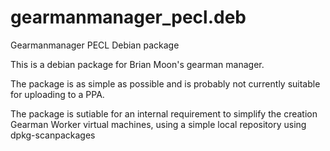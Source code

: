 # gearmanmanager_pecl.deb
Gearmanmanager PECL Debian package


This is a debian package for Brian Moon's gearman manager. 

The package is as simple as possible and is probably not currently suitable for uploading to a PPA.

The package is sutiable for an internal requirement to simplify the creation Gearman Worker virtual machines, 
using a simple local repository using dpkg-scanpackages
